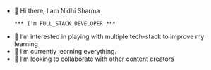 - 👋 Hi there, I am Nidhi Sharma

      *** I'm FULL_STACK DEVELOPER ***

* 👀 I’m interested in playing with multiple tech-stack to improve my learning
* 🌱 I’m currently learning everything.
* 👯 I’m looking to collaborate with other content creators


<!---
nidhisharma0411/nidhisharma0411 is a ✨ special ✨ repository because its `README.md` (this file) appears on your GitHub profile.
You can click the Preview link to take a look at your changes.
--->
